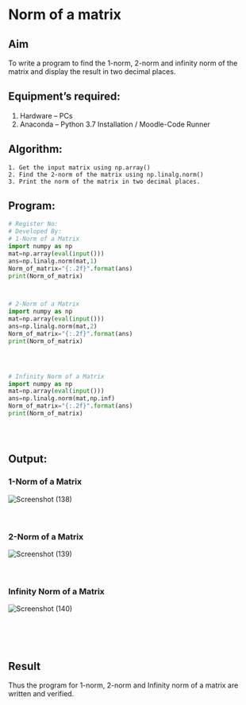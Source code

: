 # Norm of a matrix
## Aim
To write a program to find the 1-norm, 2-norm and infinity norm of the matrix and display the result in two decimal places.
## Equipment’s required:
1.	Hardware – PCs
2.	Anaconda – Python 3.7 Installation / Moodle-Code Runner
## Algorithm:
	1. Get the input matrix using np.array()   
    2. Find the 2-norm of the matrix using np.linalg.norm()
	3. Print the norm of the matrix in two decimal places.
## Program:
```Python
# Register No:
# Developed By:
# 1-Norm of a Matrix
import numpy as np
mat=np.array(eval(input()))
ans=np.linalg.norm(mat,1)
Norm_of_matrix="{:.2f}".format(ans)
print(Norm_of_matrix)



# 2-Norm of a Matrix
import numpy as np
mat=np.array(eval(input()))
ans=np.linalg.norm(mat,2)
Norm_of_matrix="{:.2f}".format(ans)
print(Norm_of_matrix)




# Infinity Norm of a Matrix
import numpy as np
mat=np.array(eval(input()))
ans=np.linalg.norm(mat,np.inf)
Norm_of_matrix="{:.2f}".format(ans)
print(Norm_of_matrix)





```
## Output:
### 1-Norm of a Matrix
![Screenshot (138)](https://user-images.githubusercontent.com/118679692/213352030-5d50fdaa-54fa-45bf-923b-69d436effe40.png)
<br>
<br>
<br>

### 2-Norm of a Matrix
![Screenshot (139)](https://user-images.githubusercontent.com/118679692/213352050-c3b88431-d9f3-4c5d-bbbc-82d144eccc30.png)
<br>
<br>
<br>

### Infinity Norm of a Matrix
![Screenshot (140)](https://user-images.githubusercontent.com/118679692/213352277-8668bcdf-4207-49fb-8d58-eb912f51b0d7.png)

<br>
<br>
<br>

## Result
Thus the program for 1-norm, 2-norm and Infinity norm of a matrix are written and verified.
